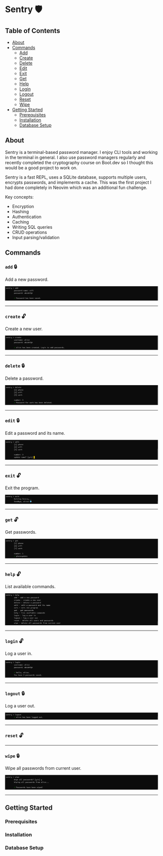 # Sentry 🛡️

## Table of Contents

- [About](#about)
- [Commands](#commands)
  - [Add](#add)
  - [Create](#create)
  - [Delete](#delete)
  - [Edit](#edit)
  - [Exit](#exit)
  - [Get](#get)
  - [Help](#help)
  - [Login](#login)
  - [Logout](#logout)
  - [Reset](#reset)
  - [Wipe](#wipe)
- [Getting Started](#getting-started)
  - [Prerequisites](#prerequisites)
  - [Installation](#installation)
  - [Database Setup](#database-setup)

## About

Sentry is a terminal-based password manager. I enjoy CLI tools and working in the terminal in general. I also use password managers regularly and recently completed the cryptography course on Boot.dev so I thought this would be a good project to work on.

Sentry is a fast REPL, uses a SQLite database, supports multiple users, encrypts passwords, and implements a cache. This was the first project I had done completely in Neovim which was an additional fun challenge.

Key concepts:

- Encryption
- Hashing
- Authentication
- Caching
- Writing SQL queries
- CRUD operations
- Input parsing/validation

## Commands

### `add` 🔒

Add a new password.

![add](images/add.png)

---

### `create` 🔓

Create a new user.

![create](images/create.png)

---

### `delete` 🔒

Delete a password.

![delete](images/delete.png)

---

### `edit` 🔒

Edit a password and its name.

![edit](images/edit.png)

---

### `exit` 🔓

Exit the program.

![exit](images/exit.png)

---

### `get` 🔓

Get passwords.

![get](images/get.png)

---

### `help` 🔓

List available commands.

![help](images/help.png)

---

### `login` 🔓

Log a user in.

![login](images/login.png)

---

### `logout` 🔒

Log a user out.

![logout](images/logout.png)

---

### `reset` 🔓

---

### `wipe` 🔒

Wipe all passwords from current user.

![wipe](images/wipe.png)

---

## Getting Started

### Prerequisites

### Installation

### Database Setup
